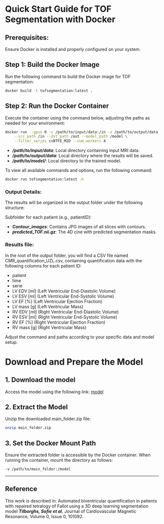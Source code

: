 # Quick Start Guide for TOF Segmentation with Docker
## Prerequisites:
Ensure Docker is installed and properly configured on your system.

## Step 1: Build the Docker Image
Run the following command to build the Docker image for TOF segmentation:

```bash
docker build -t tofsegmentation:latest .
```
## Step 2: Run the Docker Container
Execute the container using the command below, adjusting the paths as needed for your environment:

```bash
docker run --gpus 0 -v /path/to/input/data:/in -v /path/to/output/data:/out -v /path/to/model:/model  tofsegmentation:latest \
    --src_path /in --dst_path /out --model_path /model \
    --filter_series csBTFE_M2D --num_workers 4
```
* ***/path/to/input/data***: Local directory containing input MRI data.
* ***/path/to/output/data***: Local directory where the results will be saved.
* ***/path/to/model/***: Local directory to the trained model.

To view all available commands and options, run the following command:
```bash
docker run tofsegmentation:latest -h
```


### Output Details:
The results will be organized in the output folder under the following structure:

Subfolder for each patient (e.g., patientID):

* ***Contour_images***: Contains JPG images of all slices with contours.
* ***predicted_TOF.nii.gz***: The 4D cine with predicted segmentation masks.

### Results file:
In the root of the output folder, you will find a CSV file named CMR_quantification_UZL.csv, containing quantification data with the following columns for each patient ID:

* patient
* time
* serie
* LV EDV [ml] (Left Ventricular End-Diastolic Volume)
* LV ESV [ml] (Left Ventricular End-Systolic Volume)
* LV EF [%] (Left Ventricular Ejection Fraction)
* LV mass [g] (Left Ventricular Mass)
* RV EDV [ml] (Right Ventricular End-Diastolic Volume)
* RV ESV [ml] (Right Ventricular End-Systolic Volume)
* RV EF [%] (Right Ventricular Ejection Fraction)
* RV mass [g] (Right Ventricular Mass)


Adjust the command and paths according to your specific data and model setup.



# Download and Prepare the Model

## 1. Download the model
Access the model using the following link:
[model](https://github.com/kbamps/TOF_Segmentation/releases/download/0.1.0/main_folder.7z)

## 2. Extract the Model
Unzip the downloaded main_folder.zip file:

```bash
unzip main_folder.zip
```

## 3. Set the Docker Mount Path
Ensure the extracted folder is accessible by the Docker container. When running the container, mount the directory as follows:

```bash
-v /path/to/main_folder:/model
```

---

## Reference
This work is described in:
Automated biventricular quantification in patients with repaired tetralogy of Fallot using a 3D deep learning segmentation model
***Tilborghs, Sofie et al.***
Journal of Cardiovascular Magnetic Resonance, Volume 0, Issue 0, 101092.
